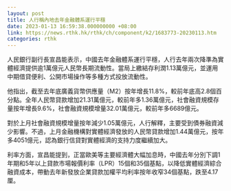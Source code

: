 ```yaml
---
layout: post
title: 人行稱內地去年金融體系運行平穩
date: 2023-01-13 16:59:38.000000000 +08:00
link: https://news.rthk.hk/rthk/ch/component/k2/1683773-20230113.htm
categories: rthk
---
```


人民銀行副行長宣昌能表示，中國去年金融體系運行平穩，人行去年兩次降準為實體經濟提供逾1萬億元人民幣長期流動性。當局上繳結存利潤1.13萬億元，並運用中期借貸便利、公開市場操作等多種方式投放流動性。

他指出，截至去年底廣義貨幣供應量（M2）按年增長11.8%，較前年底高2.8個百分點。全年人民幣貸款增加21.31萬億元，較前年多1.36萬億元，社會融資規模存量按年增長9.6%，社會融資規模增量32.01萬億元，較前年多6689億元。

對於上月社會融資規模增量按年減少1.05萬億元，人行解釋，主要受到債券融資減少影響。不過，上月金融機構對實體經濟發放的人民幣貸款增加1.44萬億元，按年多4051億元，認為銀行信貸對實體經濟的支持力度繼續加大。

利率方面，宣昌能提到，正當歐美等主要經濟體大幅加息時，中國去年分別下調1年期和5年以上貸款市場報價利率（LPR）15個和35個基點，以降低實體經濟綜合融資成本，帶動去年新發放企業貸款加權平均利率按年收窄34個基點，跌至4.17厘。

